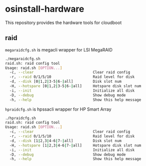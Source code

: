 # osinstall-hardware

This repository provides the hardware tools for cloudboot

## raid

`megaraidcfg.sh` is megacli wrapper for LSI MegaRAID

```bash
./megaraidcfg.sh
raid.sh: raid config tool
Usage: raid.sh [OPTION...]
  -c, --clear                           Clear raid config
  -r, --raid 0/1/5/10                   Raid level for disk
  -d, --disk [0|1,2|3-5|6-|all]         Disk slot num
  -H, --hotspare [0|1,2|3-5|6-|all]     Hotspare disk slot num
  -i, --init                            Initialize all disk
  -D, --debug                           Show debug mode
  -h, --help                            Show this help message
```

`hpraidcfg.sh` is hpssacli wrapper for HP Smart Array

```bash
./hpraidcfg.sh
raid.sh: raid config tool
Usage: raid.sh [OPTION...]
  -c, --clear                           Clear raid config
  -r, --raid 0/1/5/10                   Raid level for disk
  -d, --disk [1|2,3|4-6|7-|all]         Disk slot num
  -H, --hotspare [1|2,3|4-6|7-|all]     Hotspare disk slot num
  -i, --init                            Initialize all disk
  -D, --debug                           Show debug mode
  -h, --help                            Show this help message
```

